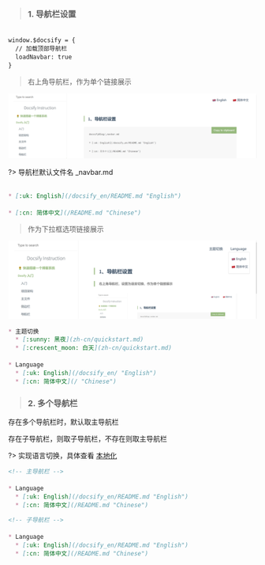 <!-- 导航栏 -->

> ### 1. 导航栏设置

```index.html

window.$docsify = {
  // 加载顶部导航栏
  loadNavbar: true
}
```

> 右上角导航栏，作为单个链接展示

![导航栏1](../_media/_resources/导航栏1.png)

?> 导航栏默认文件名 _navbar.md

```docsifyBlog/_navbar.md

* [:uk: English](/docsify_en/README.md "English")

* [:cn: 简体中文](/README.md "Chinese") 
```


> 作为下拉框选项链接展示

![导航栏2](../_media/_resources/导航栏2.png)

```docsifyBlog/_navbar.md 
* 主题切换
  * [:sunny: 黑夜](zh-cn/quickstart.md)
  * [:crescent_moon: 白天](zh-cn/quickstart.md)

* Language
  * [:uk: English](/docsify_en/ "English")
  * [:cn: 简体中文](/ "Chinese")
  ```

> ### 2. 多个导航栏

存在多个导航栏时，默认取主导航栏

存在子导航栏，则取子导航栏，不存在则取主导航栏

?> 实现语言切换，具体查看 [本地化](/docsify/localize)

```docsifyBlog/_navbar.md
<!-- 主导航栏 -->

* Language
  * [:uk: English](/docsify_en/README.md "English")
  * [:cn: 简体中文](/README.md "Chinese")

```

```docsifyBlog/docsify_en/_navbar.md
<!-- 子导航栏 -->

* Language
  * [:uk: English](/docsify_en/README.md "English")
  * [:cn: 简体中文](/README.md "Chinese")
```